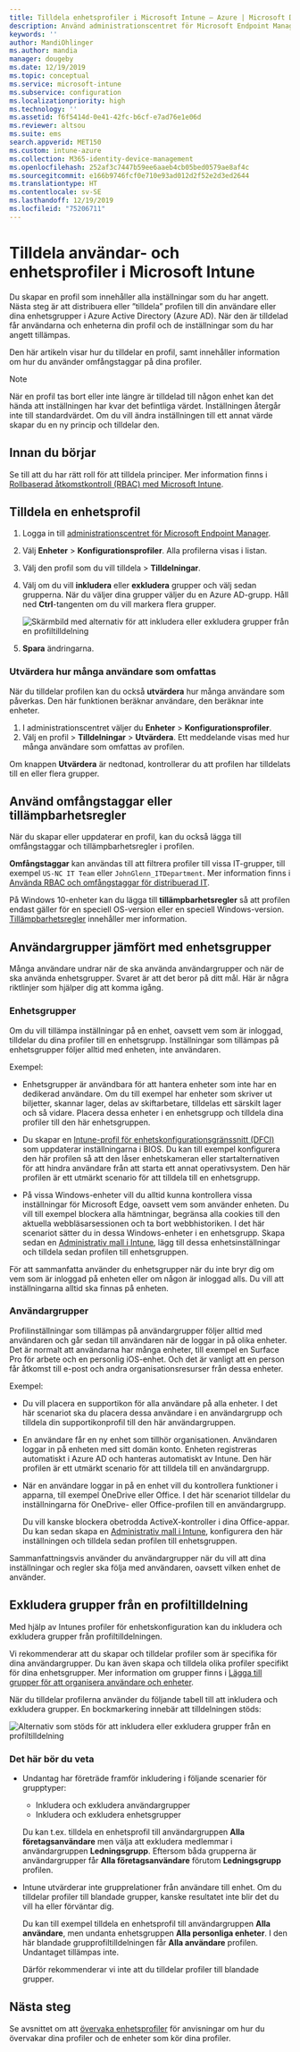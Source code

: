 ```yaml
---
title: Tilldela enhetsprofiler i Microsoft Intune – Azure | Microsoft Docs
description: Använd administrationscentret för Microsoft Endpoint Manager för att tilldela enhetsprofiler och principer till användare och enheter. Lär dig att undanta grupper från en profiltilldelning i Microsoft Intune.
keywords: ''
author: MandiOhlinger
ms.author: mandia
manager: dougeby
ms.date: 12/19/2019
ms.topic: conceptual
ms.service: microsoft-intune
ms.subservice: configuration
ms.localizationpriority: high
ms.technology: ''
ms.assetid: f6f5414d-0e41-42fc-b6cf-e7ad76e1e06d
ms.reviewer: altsou
ms.suite: ems
search.appverid: MET150
ms.custom: intune-azure
ms.collection: M365-identity-device-management
ms.openlocfilehash: 252af3c7447b59ee6aaeb4cb05bed0579ae8af4c
ms.sourcegitcommit: e166b9746fcf0e710e93ad012d2f52e2d3ed2644
ms.translationtype: HT
ms.contentlocale: sv-SE
ms.lasthandoff: 12/19/2019
ms.locfileid: "75206711"
---
```

# <a name="assign-user-and-device-profiles-in-microsoft-intune"></a>Tilldela användar- och enhetsprofiler i Microsoft Intune

Du skapar en profil som innehåller alla inställningar som du har angett. Nästa steg är att distribuera eller ”tilldela” profilen till din användare eller dina enhetsgrupper i Azure Active Directory (Azure AD). När den är tilldelad får användarna och enheterna din profil och de inställningar som du har angett tillämpas.

Den här artikeln visar hur du tilldelar en profil, samt innehåller information om hur du använder omfångstaggar på dina profiler.

> [!NOTE]  
> När en profil tas bort eller inte längre är tilldelad till någon enhet kan det hända att inställningen har kvar det befintliga värdet. Inställningen återgår inte till standardvärdet. Om du vill ändra inställningen till ett annat värde skapar du en ny princip och tilldelar den.

## <a name="before-you-begin"></a>Innan du börjar

Se till att du har rätt roll för att tilldela principer. Mer information finns i [Rollbaserad åtkomstkontroll (RBAC) med Microsoft Intune](../fundamentals/role-based-access-control.md).

## <a name="assign-a-device-profile"></a>Tilldela en enhetsprofil

1. Logga in till [administrationscentret för Microsoft Endpoint Manager](https://go.microsoft.com/fwlink/?linkid=2109431).
2. Välj **Enheter** > **Konfigurationsprofiler**. Alla profilerna visas i listan.
3. Välj den profil som du vill tilldela > **Tilldelningar**.
4. Välj om du vill **inkludera** eller **exkludera** grupper och välj sedan grupperna. När du väljer dina grupper väljer du en Azure AD-grupp. Håll ned **Ctrl**-tangenten om du vill markera flera grupper.

    ![Skärmbild med alternativ för att inkludera eller exkludera grupper från en profiltilldelning](./media/device-profile-assign/group-include-exclude.png)

5. **Spara** ändringarna.

### <a name="evaluate-how-many-users-are-targeted"></a>Utvärdera hur många användare som omfattas

När du tilldelar profilen kan du också **utvärdera** hur många användare som påverkas. Den här funktionen beräknar användare, den beräknar inte enheter.

1. I administrationscentret väljer du **Enheter** > **Konfigurationsprofiler**.
2. Välj en profil > **Tilldelningar** > **Utvärdera**. Ett meddelande visas med hur många användare som omfattas av profilen.

Om knappen **Utvärdera** är nedtonad, kontrollerar du att profilen har tilldelats till en eller flera grupper.

## <a name="use-scope-tags-or-applicability-rules"></a>Använd omfångstaggar eller tillämpbarhetsregler

När du skapar eller uppdaterar en profil, kan du också lägga till omfångstaggar och tillämpbarhetsregler i profilen.

**Omfångstaggar** kan användas till att filtrera profiler till vissa IT-grupper, till exempel `US-NC IT Team` eller `JohnGlenn_ITDepartment`. Mer information finns i [Använda RBAC och omfångstaggar för distribuerad IT](../fundamentals/scope-tags.md).

På Windows 10-enheter kan du lägga till **tillämpbarhetsregler** så att profilen endast gäller för en speciell OS-version eller en speciell Windows-version. [Tillämpbarhetsregler](device-profile-create.md#applicability-rules) innehåller mer information.

## <a name="user-groups-vs-device-groups"></a>Användargrupper jämfört med enhetsgrupper

Många användare undrar när de ska använda användargrupper och när de ska använda enhetsgrupper. Svaret är att det beror på ditt mål. Här är några riktlinjer som hjälper dig att komma igång.

### <a name="device-groups"></a>Enhetsgrupper

Om du vill tillämpa inställningar på en enhet, oavsett vem som är inloggad, tilldelar du dina profiler till en enhetsgrupp. Inställningar som tillämpas på enhetsgrupper följer alltid med enheten, inte användaren.

Exempel:

- Enhetsgrupper är användbara för att hantera enheter som inte har en dedikerad användare. Om du till exempel har enheter som skriver ut biljetter, skannar lager, delas av skiftarbetare, tilldelas ett särskilt lager och så vidare. Placera dessa enheter i en enhetsgrupp och tilldela dina profiler till den här enhetsgruppen.

- Du skapar en [Intune-profil för enhetskonfigurationsgränssnitt (DFCI)](device-firmware-configuration-interface-windows.md) som uppdaterar inställningarna i BIOS. Du kan till exempel konfigurera den här profilen så att den låser enhetskameran eller startalternativen för att hindra användare från att starta ett annat operativsystem. Den här profilen är ett utmärkt scenario för att tilldela till en enhetsgrupp.

- På vissa Windows-enheter vill du alltid kunna kontrollera vissa inställningar för Microsoft Edge, oavsett vem som använder enheten. Du vill till exempel blockera alla hämtningar, begränsa alla cookies till den aktuella webbläsarsessionen och ta bort webbhistoriken. I det här scenariot sätter du in dessa Windows-enheter i en enhetsgrupp. Skapa sedan en [Administrativ mall i Intune](administrative-templates-windows.md), lägg till dessa enhetsinställningar och tilldela sedan profilen till enhetsgruppen.

För att sammanfatta använder du enhetsgrupper när du inte bryr dig om vem som är inloggad på enheten eller om någon är inloggad alls. Du vill att inställningarna alltid ska finnas på enheten.

### <a name="user-groups"></a>Användargrupper

Profilinställningar som tillämpas på användargrupper följer alltid med användaren och går sedan till användaren när de loggar in på olika enheter. Det är normalt att användarna har många enheter, till exempel en Surface Pro för arbete och en personlig iOS-enhet. Och det är vanligt att en person får åtkomst till e-post och andra organisationsresurser från dessa enheter.

Exempel:

- Du vill placera en supportikon för alla användare på alla enheter. I det här scenariot ska du placera dessa användare i en användargrupp och tilldela din supportikonprofil till den här användargruppen.
- En användare får en ny enhet som tillhör organisationen. Användaren loggar in på enheten med sitt domän konto. Enheten registreras automatiskt i Azure AD och hanteras automatiskt av Intune. Den här profilen är ett utmärkt scenario för att tilldela till en användargrupp.
- När en användare loggar in på en enhet vill du kontrollera funktioner i apparna, till exempel OneDrive eller Office. I det här scenariot tilldelar du inställningarna för OneDrive- eller Office-profilen till en användargrupp.

  Du vill kanske blockera obetrodda ActiveX-kontroller i dina Office-appar. Du kan sedan skapa en [Administrativ mall i Intune](administrative-templates-windows.md), konfigurera den här inställningen och tilldela sedan profilen till enhetsgruppen.

Sammanfattningsvis använder du användargrupper när du vill att dina inställningar och regler ska följa med användaren, oavsett vilken enhet de använder.

## <a name="exclude-groups-from-a-profile-assignment"></a>Exkludera grupper från en profiltilldelning

Med hjälp av Intunes profiler för enhetskonfiguration kan du inkludera och exkludera grupper från profiltilldelningen.

Vi rekommenderar att du skapar och tilldelar profiler som är specifika för dina användargrupper. Du kan även skapa och tilldela olika profiler specifikt för dina enhetsgrupper. Mer information om grupper finns i [Lägga till grupper för att organisera användare och enheter](../fundamentals/groups-add.md).

När du tilldelar profilerna använder du följande tabell till att inkludera och exkludera grupper. En bockmarkering innebär att tilldelningen stöds:

![Alternativ som stöds för att inkludera eller exkludera grupper från en profiltilldelning](./media/device-profile-assign/include-exclude-user-device-groups.png)

### <a name="what-you-should-know"></a>Det här bör du veta

- Undantag har företräde framför inkludering i följande scenarier för grupptyper:

  - Inkludera och exkludera användargrupper
  - Inkludera och exkludera enhetsgrupper

  Du kan t.ex. tilldela en enhetsprofil till användargruppen **Alla företagsanvändare** men välja att exkludera medlemmar i användargruppen **Ledningsgrupp**. Eftersom båda grupperna är användargrupper får **Alla företagsanvändare** förutom **Ledningsgrupp** profilen.

- Intune utvärderar inte grupprelationer från användare till enhet. Om du tilldelar profiler till blandade grupper, kanske resultatet inte blir det du vill ha eller förväntar dig.

  Du kan till exempel tilldela en enhetsprofil till användargruppen **Alla användare**, men undanta enhetsgruppen **Alla personliga enheter**. I den här blandade grupprofiltilldelningen får **Alla användare** profilen. Undantaget tillämpas inte.

  Därför rekommenderar vi inte att du tilldelar profiler till blandade grupper.

## <a name="next-steps"></a>Nästa steg

Se avsnittet om att [övervaka enhetsprofiler](device-profile-monitor.md) för anvisningar om hur du övervakar dina profiler och de enheter som kör dina profiler.
